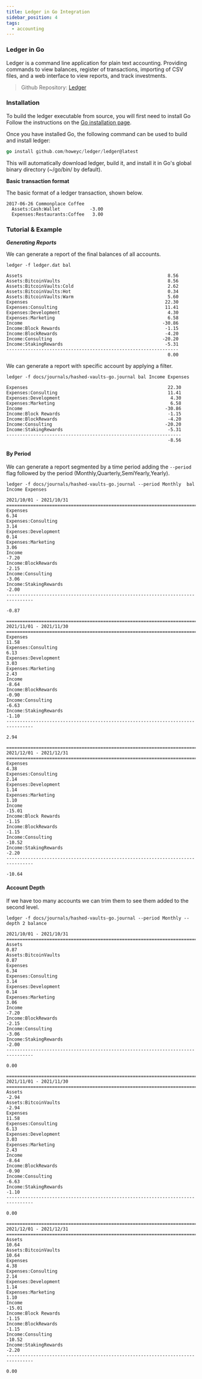 ```yaml
---
title: Ledger in Go Integration
sidebar_position: 4
tags:
  - accounting
---
```


<head>
  <title>Hashed Network Ledger in Go Integration</title>
  <meta charSet="utf-8" />
  <meta property="og:image" content="https://docs.hashed.network/img/monolith.png" />
  <meta property="og:description" content="On-chain, triple entry accounting protocol generates journal files from Native Bitcoin Vaults and enables vault administrators to run balance sheets and income statements" />
  <meta property="og:title" content="Hashed Network On-chain Accounting" />
  <meta property="og:url" content="https://docs.hashed.network/docs/accounting" />
</head>

### **Ledger in Go**

Ledger is a command line application for plain text accounting. Providing commands to view balances, register of transactions, importing of CSV files, and a web interface to view reports, and track investments.
> Github Repository: [Ledger](https://github.com/howeyc/ledger)

### **Installation**
To build the ledger executable from source, you will first need to install Go Follow the instructions on the [Go installation page](https://go.dev/doc/install).

Once you have installed Go, the following command can be used to build and install ledger:
```go
go install github.com/howeyc/ledger/ledger@latest
```
This will automatically download ledger, build it, and install it in Go's global binary directory (~/go/bin/ by default).

**Basic transaction format**

The basic format of a ledger transaction, shown below.
```
2017-06-26 Commonplace Coffee
  Assets:Cash:Wallet           -3.00
  Expenses:Restaurants:Coffee   3.00
```

### **Tutorial & Example**

***Generating Reports***

We can generate a report of the final balances of all accounts.
```
ledger -f ledger.dat bal
```
```
Assets                                                      8.56
Assets:BitcoinVaults                                        8.56
Assets:BitcoinVaults:Cold                                   2.62
Assets:BitcoinVaults:Hot                                    0.34
Assets:BitcoinVaults:Warm                                   5.60
Expenses                                                   22.30
Expenses:Consulting                                        11.41
Expenses:Development                                        4.30
Expenses:Marketing                                          6.58
Income                                                    -30.86
Income:Block Rewards                                       -1.15
Income:BlockRewards                                        -4.20
Income:Consulting                                         -20.20
Income:StakingRewards                                      -5.31
----------------------------------------------------------------
                                                            0.00
```

We can generate a report with specific account by applying a filter.
```
ledger -f docs/journals/hashed-vaults-go.journal bal Income Expenses
```

```
Expenses                                                    22.30
Expenses:Consulting                                         11.41
Expenses:Development                                         4.30
Expenses:Marketing                                           6.58
Income                                                     -30.86
Income:Block Rewards                                        -1.15
Income:BlockRewards                                         -4.20
Income:Consulting                                          -20.20
Income:StakingRewards                                       -5.31
-----------------------------------------------------------------
                                                            -8.56
```

#### By Period
We can generate a report segmented by a time period adding the `--period` flag followed by the period (Monthly,Quarterly,SemiYearly,Yearly).
```
ledger -f docs/journals/hashed-vaults-go.journal --period Monthly  bal Income Expenses
```

```
2021/10/01 - 2021/10/31
================================================================================
Expenses                                                                    6.34
Expenses:Consulting                                                         3.14
Expenses:Development                                                        0.14
Expenses:Marketing                                                          3.06
Income                                                                     -7.20
Income:BlockRewards                                                        -2.15
Income:Consulting                                                          -3.06
Income:StakingRewards                                                      -2.00
--------------------------------------------------------------------------------
                                                                           -0.87

================================================================================
2021/11/01 - 2021/11/30
================================================================================
Expenses                                                                   11.58
Expenses:Consulting                                                         6.13
Expenses:Development                                                        3.03
Expenses:Marketing                                                          2.43
Income                                                                     -8.64
Income:BlockRewards                                                        -0.90
Income:Consulting                                                          -6.63
Income:StakingRewards                                                      -1.10
--------------------------------------------------------------------------------
                                                                            2.94

================================================================================
2021/12/01 - 2021/12/31
================================================================================
Expenses                                                                    4.38
Expenses:Consulting                                                         2.14
Expenses:Development                                                        1.14
Expenses:Marketing                                                          1.10
Income                                                                    -15.01
Income:Block Rewards                                                       -1.15
Income:BlockRewards                                                        -1.15
Income:Consulting                                                         -10.52
Income:StakingRewards                                                      -2.20
--------------------------------------------------------------------------------
                                                                          -10.64
```


#### Account Depth
If we have too many accounts we can trim them to see them added to the second level.
```
ledger -f docs/journals/hashed-vaults-go.journal --period Monthly --depth 2 balance
```
```
2021/10/01 - 2021/10/31
================================================================================
Assets                                                                      0.87
Assets:BitcoinVaults                                                        0.87
Expenses                                                                    6.34
Expenses:Consulting                                                         3.14
Expenses:Development                                                        0.14
Expenses:Marketing                                                          3.06
Income                                                                     -7.20
Income:BlockRewards                                                        -2.15
Income:Consulting                                                          -3.06
Income:StakingRewards                                                      -2.00
--------------------------------------------------------------------------------
                                                                            0.00

================================================================================
2021/11/01 - 2021/11/30
================================================================================
Assets                                                                     -2.94
Assets:BitcoinVaults                                                       -2.94
Expenses                                                                   11.58
Expenses:Consulting                                                         6.13
Expenses:Development                                                        3.03
Expenses:Marketing                                                          2.43
Income                                                                     -8.64
Income:BlockRewards                                                        -0.90
Income:Consulting                                                          -6.63
Income:StakingRewards                                                      -1.10
--------------------------------------------------------------------------------
                                                                            0.00

================================================================================
2021/12/01 - 2021/12/31
================================================================================
Assets                                                                     10.64
Assets:BitcoinVaults                                                       10.64
Expenses                                                                    4.38
Expenses:Consulting                                                         2.14
Expenses:Development                                                        1.14
Expenses:Marketing                                                          1.10
Income                                                                    -15.01
Income:Block Rewards                                                       -1.15
Income:BlockRewards                                                        -1.15
Income:Consulting                                                         -10.52
Income:StakingRewards                                                      -2.20
--------------------------------------------------------------------------------
                                                                            0.00
```
